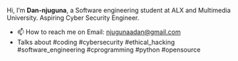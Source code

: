 Hi, I’m <b>Dan-njuguna</b>, a Software engineering student at ALX and Multimedia University. Aspiring Cyber Security Engineer.
- 📫 How to reach me on Email: njugunaadan@gmail.com
- Talks about #coding #cybersecurity  #ethical_hacking #software_engineering #cprogramming #python #opensource


<!---
Dan-njuguna/Dan-njuguna is a ✨ special ✨ repository because its `README.md` (this file) appears on your GitHub profile.
You can click the Preview link to take a look at your changes.
--->
